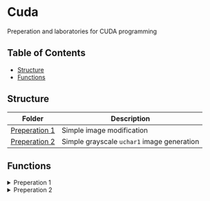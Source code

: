 # Cuda

Preperation and laboratories for CUDA programming

## Table of Contents

- [Structure](#Structure)
- [Functions](#Functions)


## Structure

| Folder                                                                    | Description                                |
|---------------------------------------------------------------------------|--------------------------------------------|
| [Preperation 1](https://github.com/Dexerity/cuda/blob/master/Prep/prep1/) | Simple image modification                  |
| [Preperation 2](https://github.com/Dexerity/cuda/blob/master/Prep/prep2/) | Simple grayscale `uchar1` image generation |


## Functions


<details closed><summary>Preperation 1</summary>

| Function                                                                          | Description                                                                                                           |
| --------------------------------------------------------------------------------- | --------------------------------------------------------------------------------------------------------------------- |
| `__global__ void kernel_grayscaleCenter(CudaPic t_colorPic, CudaPic t_grayPic)`   | Converts a color image to grayscale with a central square region using weighted averaging of color channels.          |
| `__global__ void kernel_halveRGB(CudaPic t_colorPic, CudaPic t_darkPic)`          | Reduces the brightness of a color image by halving the RGB values in a circular region around the image center.       |
| `__global__ void kernel_multRGB(CudaPic t_colorPic, CudaPic t_multPic)`           | Doubles the RGB values of a color image, capping at 255, for each pixel.                                              |
| `void cuda_grayscaleCenter(CudaPic t_colorPic, CudaPic t_grayPic)`                | Host function to convert a color image to grayscale with a central region using CUDA.                                 |
| `void cuda_halveRGB(CudaPic t_colorPic, CudaPic t_darkPic)`                       | Host function to reduce the brightness of a color image by halving the RGB values in a circular region using CUDA.    |
| `void cuda_multRGB(CudaPic t_colorPic, CudaPic t_multPic)`                        | Host function to double the RGB values of a color image, capping at 255, using CUDA.                                  |

</details>

<details closed><summary>Preperation 2</summary>

| Function                                                          | Description                                                                           |
| ----------------------------------------------------------------- | ------------------------------------------------------------------------------------- |
| `__global__ void kernel_clear(CudaPic l_cv_in_pic)`               | Clears the image data by setting all pixel values to 0.                               |
| `__global__ void kernel_BW_gradientCircle(CudaPic l_cv_in_pic)`   | Generates a black and white gradient circle centered in the image.                    |
| `__global__ void kernel_BW_gradientHor(CudaPic l_cv_in_pic)`      | Generates a horizontal black and white gradient across the image.                     |
| `__global__ void kernel_BW_gradientVer(CudaPic l_cv_in_pic)`      | Generates a vertical black and white gradient across the image.                       |
| `__global__ void kernel_checkerboard(CudaPic l_cv_in_pic)`        | Creates a black and white checkerboard pattern across the image.                      |
| `void cuda_clear(CudaPic l_cv_in_pic)`                            | Host function to clear the image using CUDA.                                          |
| `void cuda_BW_gradientCircle(CudaPic l_cv_in_pic)`                | Host function to apply a black and white gradient circle using CUDA.                  |
| `void cuda_BW_gradientHor(CudaPic l_cv_in_pic)`                   | Host function to apply a horizontal black and white gradient using CUDA.              |
| `void cuda_BW_gradientVer(CudaPic l_cv_in_pic)`                   | Host function to apply a vertical black and white gradient using CUDA.                |
| `void cuda_checkerboard(CudaPic l_cv_in_pic)`                     | Host function to create a black and white checkerboard pattern using CUDA.            |

</details>
